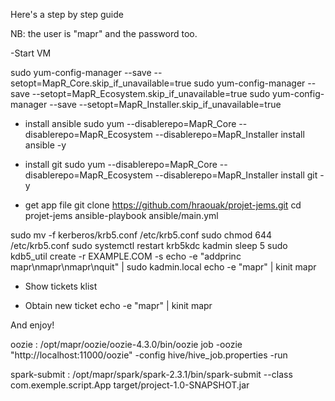 Here's a step by step guide 

NB: the user is "mapr" and the password too.

-Start VM

sudo yum-config-manager --save --setopt=MapR_Core.skip_if_unavailable=true
sudo yum-config-manager --save --setopt=MapR_Ecosystem.skip_if_unavailable=true
sudo yum-config-manager --save --setopt=MapR_Installer.skip_if_unavailable=true

- install ansible
sudo yum --disablerepo=MapR_Core --disablerepo=MapR_Ecosystem --disablerepo=MapR_Installer install ansible -y

- install git
sudo yum --disablerepo=MapR_Core --disablerepo=MapR_Ecosystem --disablerepo=MapR_Installer install git -y

- get app file
git clone https://github.com/hraouak/projet-jems.git
cd projet-jems
ansible-playbook ansible/main.yml




sudo mv -f kerberos/krb5.conf /etc/krb5.conf
sudo chmod 644 /etc/krb5.conf
sudo systemctl restart krb5kdc kadmin
sleep 5
sudo kdb5_util create -r EXAMPLE.COM -s
echo -e "addprinc mapr\nmapr\nmapr\nquit" | sudo kadmin.local
echo -e "mapr" | kinit mapr

- Show tickets
klist

- Obtain new ticket
echo -e "mapr" | kinit mapr

And enjoy!








oozie : /opt/mapr/oozie/oozie-4.3.0/bin/oozie job -oozie "http://localhost:11000/oozie" -config hive/hive_job.properties -run


spark-submit : /opt/mapr/spark/spark-2.3.1/bin/spark-submit --class com.exemple.script.App target/project-1.0-SNAPSHOT.jar
